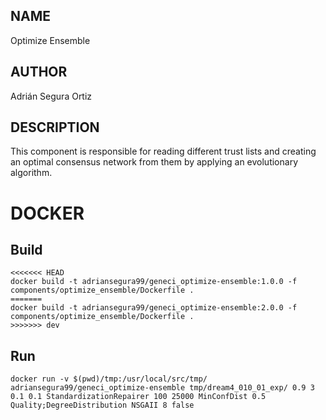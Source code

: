## NAME

Optimize Ensemble

## AUTHOR

Adrián Segura Ortiz

## DESCRIPTION

This component is responsible for reading different trust lists and creating an optimal consensus network from them by applying an evolutionary algorithm.

# DOCKER

## Build

```
<<<<<<< HEAD
docker build -t adriansegura99/geneci_optimize-ensemble:1.0.0 -f components/optimize_ensemble/Dockerfile .
=======
docker build -t adriansegura99/geneci_optimize-ensemble:2.0.0 -f components/optimize_ensemble/Dockerfile .
>>>>>>> dev
```

## Run

```
docker run -v $(pwd)/tmp:/usr/local/src/tmp/ adriansegura99/geneci_optimize-ensemble tmp/dream4_010_01_exp/ 0.9 3 0.1 0.1 StandardizationRepairer 100 25000 MinConfDist 0.5 Quality;DegreeDistribution NSGAII 8 false
```
